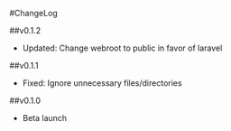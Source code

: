 #ChangeLog

##v0.1.2
- Updated: Change webroot to public in favor of laravel

##v0.1.1
- Fixed: Ignore unnecessary files/directories

##v0.1.0
- Beta launch
